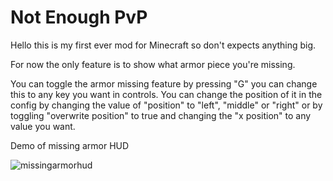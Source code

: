 # Not Enough PvP
Hello this is my first ever mod for Minecraft so don't expects anything big. 

For now the only feature is to show what armor piece you're missing.

You can toggle the armor missing feature by pressing "G" you can change this to any key you want in controls. You can change the position of it in the config by changing the value of "position" to "left", "middle" or "right" or by toggling "overwrite position" to true and changing the "x position" to any value you want.

Demo of missing armor HUD

![missingarmorhud](https://user-images.githubusercontent.com/62592957/187313338-747dde13-49e2-4ec2-a912-3c82fe756ea3.gif)

